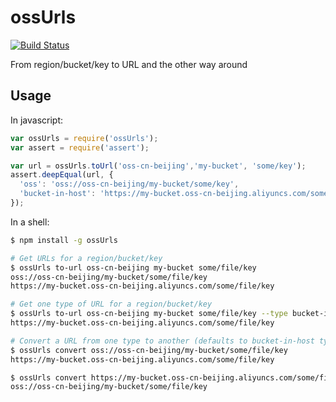# ossUrls

[![Build Status](https://travis-ci.org/tomapto/ossUrls.svg?branch=master)](https://travis-ci.org/tomapto/ossUrls)

From region/bucket/key to URL and the other way around

## Usage

In javascript:

```javascript
var ossUrls = require('ossUrls');
var assert = require('assert');

var url = ossUrls.toUrl('oss-cn-beijing','my-bucket', 'some/key');
assert.deepEqual(url, {
  'oss': 'oss://oss-cn-beijing/my-bucket/some/key',
  'bucket-in-host': 'https://my-bucket.oss-cn-beijing.aliyuncs.com/some/key'
});
```

In a shell:

```sh
$ npm install -g ossUrls

# Get URLs for a region/bucket/key
$ ossUrls to-url oss-cn-beijing my-bucket some/file/key
oss://oss-cn-beijing/my-bucket/some/file/key
https://my-bucket.oss-cn-beijing.aliyuncs.com/some/file/key

# Get one type of URL for a region/bucket/key
$ ossUrls to-url oss-cn-beijing my-bucket some/file/key --type bucket-in-host
https://my-bucket.oss-cn-beijing.aliyuncs.com/some/file/key

# Convert a URL from one type to another (defaults to bucket-in-host type)
$ ossUrls convert oss://oss-cn-beijing/my-bucket/some/file/key
https://my-bucket.oss-cn-beijing.aliyuncs.com/some/file/key

$ ossUrls convert https://my-bucket.oss-cn-beijing.aliyuncs.com/some/file/key --type oss
oss://oss-cn-beijing/my-bucket/some/file/key
```
